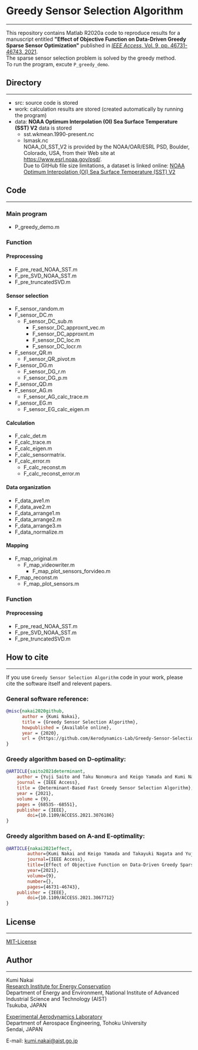 # Greedy Sensor Selection Algorithm  
---
This repository contains Matlab R2020a code to reproduce results for a manuscript entitled __"Effect of Objective Function on Data-Driven Greedy Sparse Sensor Optimization"__ published in [*IEEE Access*, Vol. 9, pp. 46731-46743, 2021](https://ieeexplore.ieee.org/document/9382305).  
The sparse sensor selection problem is solved by the greedy method.  
To run the program, excute `P_greedy_demo`.  

## Directory  
---
- src: source code is stored  
- work: calculation results are stored (created automatically by running the program)  
- data: __NOAA Optimum Interpolation (OI) Sea Surface Temperature (SST) V2__ data is stored  
  - sst.wkmean.1990-present.nc  
  - lsmask.nc  
NOAA_OI_SST_V2 is provided by the NOAA/OAR/ESRL PSD, Boulder, Colorado, USA, from their Web site at https://www.esrl.noaa.gov/psd/.  
Due to GitHub file size limitations, a dataset is linked online: [NOAA Optimum Interpolation (OI) Sea Surface Temperature (SST) V2](https://www.esrl.noaa.gov/psd/data/gridded/data.noaa.oisst.v2.html)  

## Code  
---
### Main program  
- P_greedy_demo.m  

### Function  
#### Preprocessing  
- F_pre_read_NOAA_SST.m  
- F_pre_SVD_NOAA_SST.m  
- F_pre_truncatedSVD.m  

#### Sensor selection  
- F_sensor_random.m  
- F_sensor_DC.m  
  - F_sensor_DC_sub.m  
    - F_sensor_DC_approxnt_vec.m  
    - F_sensor_DC_approxnt.m  
    - F_sensor_DC_loc.m  
    - F_sensor_DC_locr.m  
- F_sensor_QR.m  
  - F_sensor_QR_pivot.m  
- F_sensor_DG.m  
  - F_sensor_DG_r.m  
  - F_sensor_DG_p.m  
- F_sensor_QD.m  
- F_sensor_AG.m  
  - F_sensor_AG_calc_trace.m  
- F_sensor_EG.m  
  - F_sensor_EG_calc_eigen.m  

#### Calculation
- F_calc_det.m  
- F_calc_trace.m  
- F_calc_eigen.m  
- F_calc_sensormatrix.  
- F_calc_error.m  
  - F_calc_reconst.m  
  - F_calc_reconst_error.m  

#### Data organization  
- F_data_ave1.m  
- F_data_ave2.m  
- F_data_arrange1.m  
- F_data_arrange2.m  
- F_data_arrange3.m  
- F_data_normalize.m  

#### Mapping
- F_map_original.m  
	- F_map_videowriter.m  
		- F_map_plot_sensors_forvideo.m  
- F_map_reconst.m  
	- F_map_plot_sensors.m  

### Function  
#### Preprocessing  
- F_pre_read_NOAA_SST.m  
- F_pre_SVD_NOAA_SST.m  
- F_pre_truncatedSVD.m  

## How to cite  
---
If you use `Greedy Sensor Selection Algorithm` code in your work, please cite the software itself and relevent papers.  
### General software reference:  
``` bibtex
@misc{nakai2020github,
      author = {Kumi Nakai},
      title = {Greedy Sensor Selection Algorithm},
      howpublished = {Available online},
      year = {2020},
      url = {https://github.com/Aerodynamics-Lab/Greedy-Sensor-Selection-Algorithm}
}
```  

### Greedy algorithm based on D-optimality:  
``` bibtex
@ARTICLE{saito2021determinant,
  	author = {Yuji Saito and Taku Nonomura and Keigo Yamada and Kumi Nakai and Takayuki Nagata and Keisuke Asai and Yasuo Sasaki and Daisuke Tsubakino},
  	journal = {IEEE Access},
  	title = {Determinant-Based Fast Greedy Sensor Selection Algorithm},
  	year = {2021},
  	volume = {9},
  	pages = {68535--68551},
  	publisher = {IEEE},
        doi={10.1109/ACCESS.2021.3076186}
}
```

### Greedy algorithm based on A-and E-optimality:  
``` bibtex
@ARTICLE{nakai2021effect,
        author={Kumi Nakai and Keigo Yamada and Takayuki Nagata and Yuji Saito and Taku Nonomura},
        journal={IEEE Access}, 
        title={Effect of Objective Function on Data-Driven Greedy Sparse Sensor Optimization}, 
        year={2021},
        volume={9},
        number={},
        pages={46731-46743},
  	publisher = {IEEE},
        doi={10.1109/ACCESS.2021.3067712}
}
```

## License  
---
[MIT-License](https://github.com/Aerodynamics-Lab/Greedy-Sensor-Selection-Algorithm/blob/master/LICENSE)

## Author
---
Kumi Nakai  
[Research Institute for Energy Conservation](https://unit.aist.go.jp/ieco/en/index.html)  
Department of Energy and Environment, National Institute of Advanced Industrial Science and Technology (AIST)  
Tsukuba, JAPAN  

[Experimental Aerodynamics Laboratory](http://www.aero.mech.tohoku.ac.jp/en/)  
Department of Aerospace Engineering, Tohoku University  
Sendai, JAPAN  

E-mail: kumi.nakai@aist.go.jp
